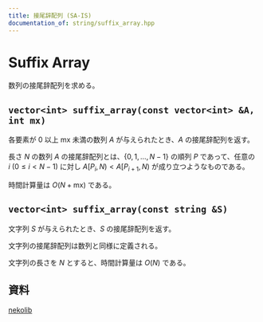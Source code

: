 ```yaml
---
title: 接尾辞配列 (SA-IS)
documentation_of: string/suffix_array.hpp
---
```


# Suffix Array
数列の接尾辞配列を求める。

## ``vector<int> suffix_array(const vector<int> &A, int mx)``
各要素が $0$ 以上 $\text{mx}$ 未満の数列 $A$ が与えられたとき、$A$ の接尾辞配列を返す。

長さ $N$ の数列 $A$ の接尾辞配列とは、$\{0, 1, \dots, N-1\}$ の順列 $P$ であって、任意の $i \ (0 \leq i < N-1)$ に対し $A[P_i,N) < A[P_{i+1},N)$ が成り立つようなものである。

時間計算量は $O(N + \text{mx})$ である。

## ``vector<int> suffix_array(const string &S)``
文字列 $S$ が与えられたとき、$S$ の接尾辞配列を返す。

文字列の接尾辞配列は数列と同様に定義される。

文字列の長さを $N$ とすると、時間計算量は $O(N)$ である。

## 資料
[nekolib](https://rsk0315.github.io/library-rs/nekolib/seq/struct.SuffixArray.html)